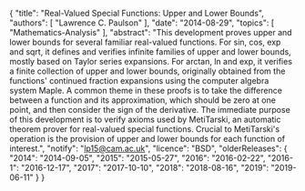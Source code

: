 {
    "title": "Real-Valued Special Functions: Upper and Lower Bounds",
    "authors": [
        "Lawrence C. Paulson"
    ],
    "date": "2014-08-29",
    "topics": [
        "Mathematics-Analysis"
    ],
    "abstract": "This development proves upper and lower bounds for several familiar real-valued functions. For sin, cos, exp and sqrt, it defines and verifies infinite families of upper and lower bounds, mostly based on Taylor series expansions. For arctan, ln and exp, it verifies a finite collection of upper and lower bounds, originally obtained from the functions' continued fraction expansions using the computer algebra system Maple. A common theme in these proofs is to take the difference between a function and its approximation, which should be zero at one point, and then consider the sign of the derivative. The immediate purpose of this development is to verify axioms used by MetiTarski, an automatic theorem prover for real-valued special functions. Crucial to MetiTarski's operation is the provision of upper and lower bounds for each function of interest.",
    "notify": "lp15@cam.ac.uk",
    "licence": "BSD",
    "olderReleases": {
        "2014": "2014-09-05",
        "2015": "2015-05-27",
        "2016": "2016-02-22",
        "2016-1": "2016-12-17",
        "2017": "2017-10-10",
        "2018": "2018-08-16",
        "2019": "2019-06-11"
    }
}